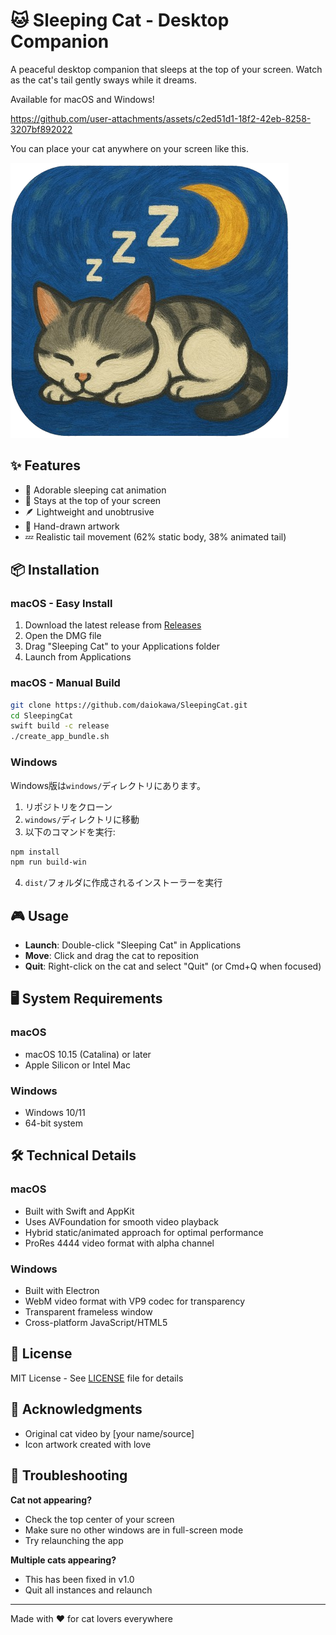 # 🐱 Sleeping Cat - Desktop Companion

A peaceful desktop companion that sleeps at the top of your screen. Watch as the cat's tail gently sways while it dreams.

Available for macOS and Windows!

https://github.com/user-attachments/assets/c2ed51d1-18f2-42eb-8258-3207bf892022

You can place your cat anywhere on your screen like this.

![Sleeping Cat Icon](icon_original.png)

## ✨ Features

- 🌙 Adorable sleeping cat animation
- 🎯 Stays at the top of your screen
- 🪶 Lightweight and unobtrusive
- 🎨 Hand-drawn artwork
- 💤 Realistic tail movement (62% static body, 38% animated tail)

## 📦 Installation

### macOS - Easy Install
1. Download the latest release from [Releases](https://github.com/daiokawa/SleepingCat/releases)
2. Open the DMG file
3. Drag "Sleeping Cat" to your Applications folder
4. Launch from Applications

### macOS - Manual Build
```bash
git clone https://github.com/daiokawa/SleepingCat.git
cd SleepingCat
swift build -c release
./create_app_bundle.sh
```

### Windows
Windows版は`windows/`ディレクトリにあります。
1. リポジトリをクローン
2. `windows/`ディレクトリに移動
3. 以下のコマンドを実行:
```bash
npm install
npm run build-win
```
4. `dist/`フォルダに作成されるインストーラーを実行

## 🎮 Usage

- **Launch**: Double-click "Sleeping Cat" in Applications
- **Move**: Click and drag the cat to reposition
- **Quit**: Right-click on the cat and select "Quit" (or Cmd+Q when focused)

## 🖥 System Requirements

### macOS
- macOS 10.15 (Catalina) or later
- Apple Silicon or Intel Mac

### Windows
- Windows 10/11
- 64-bit system

## 🛠 Technical Details

### macOS
- Built with Swift and AppKit
- Uses AVFoundation for smooth video playback
- Hybrid static/animated approach for optimal performance
- ProRes 4444 video format with alpha channel

### Windows
- Built with Electron
- WebM video format with VP9 codec for transparency
- Transparent frameless window
- Cross-platform JavaScript/HTML5

## 📝 License

MIT License - See [LICENSE](LICENSE) file for details

## 🙏 Acknowledgments

- Original cat video by [your name/source]
- Icon artwork created with love

## 🐛 Troubleshooting

**Cat not appearing?**
- Check the top center of your screen
- Make sure no other windows are in full-screen mode
- Try relaunching the app

**Multiple cats appearing?**
- This has been fixed in v1.0
- Quit all instances and relaunch

---

Made with ❤️ for cat lovers everywhere
